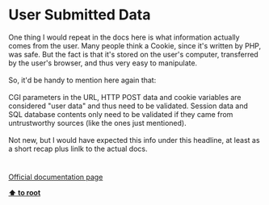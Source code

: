 # User Submitted Data




<div class="phpcode"><span class="html">
One thing I would repeat in the docs here is what information actually comes from the user. Many people think a Cookie, since it&apos;s written by PHP, was safe. But the fact is that it&apos;s stored on the user&apos;s computer, transferred by the user&apos;s browser, and thus very easy to manipulate.<br><br>So, it&apos;d be handy to mention here again that:<br><br>CGI parameters in the URL, HTTP POST data and cookie variables are considered &quot;user data&quot; and thus need to be validated. Session data and SQL database contents only need to be validated if they came from untrustworthy sources (like the ones just mentioned).<br><br>Not new, but I would have expected this info under this headline, at least as a short recap plus linlk to the actual docs.</span>
</div>
  

#

[Official documentation page](https://www.php.net/manual/en/security.variables.php)

**[⬆ to root](/)**